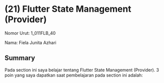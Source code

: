 # (21) Flutter State Management (Provider)
Nomor Urut: 1_011FLB_40

Nama: Fiela Junita Azhari

## Summary
Pada section ini saya belajar tentang Flutter State Management (Provider).
3 poin yang saya dapatkan saat pembelajaran pada section ini adalah: